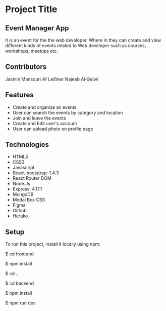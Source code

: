 # Project Title  
## Event Manager App 
  It is an event for the the web developer. Where in they can create and view different kinds of events related to Web developer such as courses, workshops,         meetups   etc.
  
## Contributors
Jasmin Mansouri
Af Leißner
Najeeb Al-Selwi


## Features
* Create and organize an events 
* User can search the events by category and location
* Join and leave the events
* Create and Edit user's account 
* User can upload photo on profile page

## Technologies
* HTML5
* CSS3
* Javascript
* React-bootstrap: 1.4.3
* React Router DOM
* Node.Js
* Express: 4.17.1
* MongoDB
* Modal Box CSS
* Figma
* Github
* Heruko

## Setup 
  To run this project, install it locally using npm:
  


$ cd frontend 



$ npm install



$ cd ..



$ cd backend



$ npm install



$ npm run dev








  
  
  
  
 
